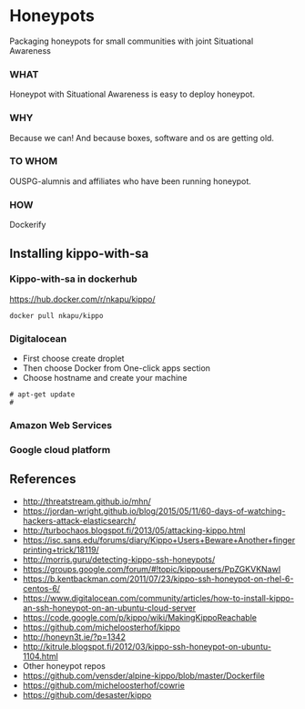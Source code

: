 # Honeypots
Packaging honeypots for small communities with joint Situational Awareness

### WHAT
Honeypot with Situational Awareness is easy to deploy honeypot.

### WHY
Because we can! And because boxes, software and os are getting old.

### TO WHOM
OUSPG-alumnis and affiliates who have been running honeypot.

### HOW
Dockerify

## Installing kippo-with-sa

### Kippo-with-sa in dockerhub
https://hub.docker.com/r/nkapu/kippo/
```
docker pull nkapu/kippo
```
### Digitalocean
* First choose create droplet
* Then choose Docker from One-click apps section
* Choose hostname and create your machine
```
# apt-get update  
#
```

### Amazon Web Services

### Google cloud platform

## References

* http://threatstream.github.io/mhn/
* https://jordan-wright.github.io/blog/2015/05/11/60-days-of-watching-hackers-attack-elasticsearch/
* http://turbochaos.blogspot.fi/2013/05/attacking-kippo.html
* https://isc.sans.edu/forums/diary/Kippo+Users+Beware+Another+fingerprinting+trick/18119/
* http://morris.guru/detecting-kippo-ssh-honeypots/
* https://groups.google.com/forum/#!topic/kippousers/PpZGKVKNawI
* https://b.kentbackman.com/2011/07/23/kippo-ssh-honeypot-on-rhel-6-centos-6/
* https://www.digitalocean.com/community/articles/how-to-install-kippo-an-ssh-honeypot-on-an-ubuntu-cloud-server
* https://code.google.com/p/kippo/wiki/MakingKippoReachable
* https://github.com/micheloosterhof/kippo
* http://honeyn3t.ie/?p=1342
* http://kitrule.blogspot.fi/2012/03/kippo-ssh-honeypot-on-ubuntu-1104.html
* Other honeypot repos
* https://github.com/vensder/alpine-kippo/blob/master/Dockerfile
* https://github.com/micheloosterhof/cowrie
* https://github.com/desaster/kippo
